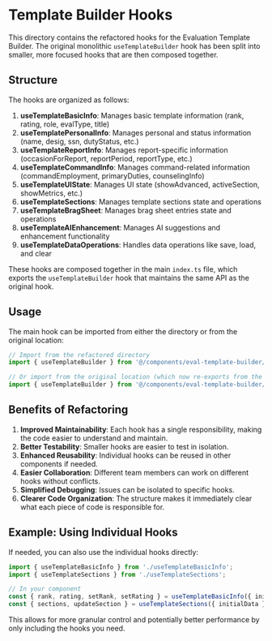 # Template Builder Hooks

This directory contains the refactored hooks for the Evaluation Template Builder. The original monolithic `useTemplateBuilder` hook has been split into smaller, more focused hooks that are then composed together.

## Structure

The hooks are organized as follows:

1. **useTemplateBasicInfo**: Manages basic template information (rank, rating, role, evalType, title)
2. **useTemplatePersonalInfo**: Manages personal and status information (name, desig, ssn, dutyStatus, etc.)
3. **useTemplateReportInfo**: Manages report-specific information (occasionForReport, reportPeriod, reportType, etc.)
4. **useTemplateCommandInfo**: Manages command-related information (commandEmployment, primaryDuties, counselingInfo)
5. **useTemplateUIState**: Manages UI state (showAdvanced, activeSection, showMetrics, etc.)
6. **useTemplateSections**: Manages template sections state and operations
7. **useTemplateBragSheet**: Manages brag sheet entries state and operations
8. **useTemplateAIEnhancement**: Manages AI suggestions and enhancement functionality
9. **useTemplateDataOperations**: Handles data operations like save, load, and clear

These hooks are composed together in the main `index.ts` file, which exports the `useTemplateBuilder` hook that maintains the same API as the original hook.

## Usage

The main hook can be imported from either the directory or from the original location:

```typescript
// Import from the refactored directory
import { useTemplateBuilder } from '@/components/eval-template-builder/hooks/template-builder';

// Or import from the original location (which now re-exports from the refactored directory)
import { useTemplateBuilder } from '@/components/eval-template-builder/hooks/useTemplateBuilder';
```

## Benefits of Refactoring

1. **Improved Maintainability**: Each hook has a single responsibility, making the code easier to understand and maintain.
2. **Better Testability**: Smaller hooks are easier to test in isolation.
3. **Enhanced Reusability**: Individual hooks can be reused in other components if needed.
4. **Easier Collaboration**: Different team members can work on different hooks without conflicts.
5. **Simplified Debugging**: Issues can be isolated to specific hooks.
6. **Clearer Code Organization**: The structure makes it immediately clear what each piece of code is responsible for.

## Example: Using Individual Hooks

If needed, you can also use the individual hooks directly:

```typescript
import { useTemplateBasicInfo } from './useTemplateBasicInfo';
import { useTemplateSections } from './useTemplateSections';

// In your component
const { rank, rating, setRank, setRating } = useTemplateBasicInfo({ initialData });
const { sections, updateSection } = useTemplateSections({ initialData });
```

This allows for more granular control and potentially better performance by only including the hooks you need.